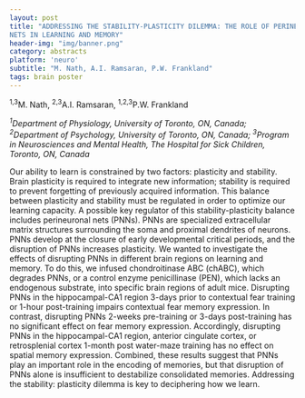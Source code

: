 ```yaml
---
layout: post
title: "ADDRESSING THE STABILITY-PLASTICITY DILEMMA: THE ROLE OF PERINEURONAL
NETS IN LEARNING AND MEMORY"
header-img: "img/banner.png"
category: abstracts
platform: 'neuro'
subtitle: "M. Nath, A.I. Ramsaran, P.W. Frankland"
tags: brain poster
---
```

<sup>1,3</sup>M. Nath, <sup>2,3</sup>A.I. Ramsaran, <sup>1,2,3</sup>P.W. Frankland

_<sup>1</sup>Department of Physiology, University of Toronto, ON, Canada;
<sup>2</sup>Department of Psychology, University of Toronto, ON, Canada;
<sup>3</sup>Program in Neurosciences and Mental Health, The Hospital for Sick
Children, Toronto, ON, Canada_

Our ability to learn is constrained by two factors: plasticity and
stability. Brain plasticity is required to integrate new information;
stability is required to prevent forgetting of previously acquired
information. This balance between plasticity and stability must be
regulated in order to optimize our learning capacity. A possible key
regulator of this stability-plasticity balance includes perineuronal
nets (PNNs). PNNs are specialized extracellular matrix structures
surrounding the soma and proximal dendrites of neurons. PNNs develop at
the closure of early developmental critical periods, and the disruption
of PNNs increases plasticity. We wanted to investigate the effects of
disrupting PNNs in different brain regions on learning and memory. To do
this, we infused chondroitinase ABC (chABC), which degrades PNNs, or a
control enzyme penicillinase (PEN), which lacks an endogenous substrate,
into specific brain regions of adult mice. Disrupting PNNs in the
hippocampal-CA1 region 3-days prior to contextual fear training or
1-hour post-training impairs contextual fear memory expression. In
contrast, disrupting PNNs 2-weeks pre-training or 3-days post-training
has no significant effect on fear memory expression. Accordingly,
disrupting PNNs in the hippocampal-CA1 region, anterior cingulate
cortex, or retrosplenial cortex 1-month post water-maze training has no
effect on spatial memory expression. Combined, these results suggest
that PNNs play an important role in the encoding of memories, but that
disruption of PNNs alone is insufficient to destabilize consolidated
memories. Addressing the stability: plasticity dilemma is key to
deciphering how we learn.

